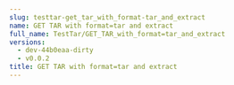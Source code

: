 ```yaml
---
slug: testtar-get_tar_with_format-tar_and_extract
name: GET TAR with format=tar and extract
full_name: TestTar/GET_TAR_with_format=tar_and_extract
versions:
  - dev-44b0eaa-dirty
  - v0.0.2
title: GET TAR with format=tar and extract
---
```


